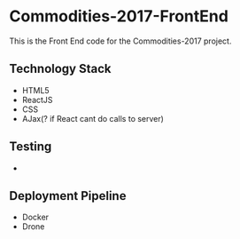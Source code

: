# Commodities-2017-FrontEnd
This is the Front End code for the Commodities-2017 project.


## Technology Stack
- HTML5
- ReactJS
- CSS
- AJax(? if React cant do calls to server)

## Testing
- 

## Deployment Pipeline
- Docker
- Drone

